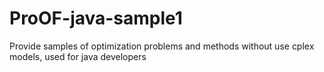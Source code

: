 # ProOF-java-sample1
Provide samples of optimization problems and methods without use cplex models, used for java developers

